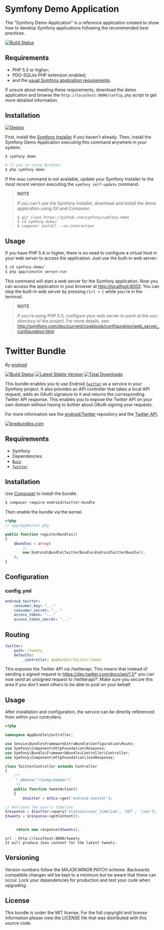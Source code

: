 Symfony Demo Application
========================

The "Symfony Demo Application" is a reference application created to show how
to develop Symfony applications following the recommended best practices.

[![Build Status](https://travis-ci.org/symfony/symfony-demo.svg?branch=master)](https://travis-ci.org/symfony/symfony-demo)

Requirements
------------

  * PHP 5.3 or higher;
  * PDO-SQLite PHP extension enabled;
  * and the [usual Symfony application requirements](http://symfony.com/doc/current/reference/requirements.html).

If unsure about meeting these requirements, download the demo application and
browse the `http://localhost:8000/config.php` script to get more detailed
information.

Installation
------------

[![Deploy](https://www.herokucdn.com/deploy/button.png)](https://heroku.com/deploy)

First, install the [Symfony Installer](https://github.com/symfony/symfony-installer)
if you haven't already. Then, install the Symfony Demo Application executing
this command anywhere in your system:

```bash
$ symfony demo

# if you're using Windows:
$ php symfony demo
```

If the `demo` command is not available, update your Symfony Installer to the
most recent version executing the `symfony self-update` command.

> **NOTE**
>
> If you can't use the Symfony Installer, download and install the demo
> application using Git and Composer:
>
>     $ git clone https://github.com/symfony/symfony-demo
>     $ cd symfony-demo/
>     $ composer install --no-interaction

Usage
-----

If you have PHP 5.4 or higher, there is no need to configure a virtual host
in your web server to access the application. Just use the built-in web server:

```bash
$ cd symfony-demo/
$ php app/console server:run
```

This command will start a web server for the Symfony application. Now you can
access the application in your browser at <http://localhost:8000>. You can
stop the built-in web server by pressing `Ctrl + C` while you're in the
terminal.

> **NOTE**
>
> If you're using PHP 5.3, configure your web server to point at the `web/`
> directory of the project. For more details, see:
> http://symfony.com/doc/current/cookbook/configuration/web_server_configuration.html

Twitter Bundle
==============

*By [endroid](http://endroid.nl/)*

[![Build Status](https://secure.travis-ci.org/endroid/EndroidTwitterBundle.png)](http://travis-ci.org/endroid/EndroidTwitterBundle)
[![Latest Stable Version](https://poser.pugx.org/endroid/twitter-bundle/v/stable.png)](https://packagist.org/packages/endroid/twitter-bundle)
[![Total Downloads](https://poser.pugx.org/endroid/twitter-bundle/downloads.png)](https://packagist.org/packages/endroid/twitter-bundle)

This bundle enables you to use Endroid [`Twitter`](https://github.com/endroid/Twitter) as a service in your Symfony project.
It also provides an API controller that takes a local API request, adds an OAuth signature to it and returns the corresponding
Twitter API response. This enables you to expose the Twitter API on your own domain without having to bother about OAuth
signing your requests.

For more information see the [endroid/Twitter](https://github.com/endroid/Twitter) repository and the [Twitter API](https://dev.twitter.com/docs/api/1.1).

[![knpbundles.com](http://knpbundles.com/endroid/EndroidTwitterBundle/badge-short)](http://knpbundles.com/endroid/EndroidTwitterBundle)

## Requirements

* Symfony
* Dependencies:
 * [`Buzz`](https://github.com/kriswallsmith/Buzz)
 * [`Twitter`](https://github.com/endroid/Twitter)

## Installation

Use [Composer](https://getcomposer.org/) to install the bundle.

``` bash
$ composer require endroid/twitter-bundle
```

Then enable the bundle via the kernel.

``` php
<?php
// app/AppKernel.php

public function registerBundles()
{
    $bundles = array(
        // ...
        new Endroid\Bundle\TwitterBundle\EndroidTwitterBundle(),
    );
}
```

## Configuration

### config.yml

```yaml
endroid_twitter:
    consumer_key: "..."
    consumer_secret: "..."
    access_token: "..."
    access_token_secret: "..."
```

## Routing

``` yml
twitter:
    path: /tweety
    defaults: 
        _controller: AppBundle:Twitter:tweet  
```

This exposes the Twitter API via <yourdomain>/twitterapi. This means that instead of sending a signed request to
https://dev.twitter.com/docs/api/1.1/* you can now send an unsigned request to <yourdomain>/twitterapi/*. Make sure you
secure this area if you don't want others to be able to post on your behalf.

## Usage

After installation and configuration, the service can be directly referenced from within your controllers.

```php
<?php

namespace AppBundle\Controller;

use Sensio\Bundle\FrameworkExtraBundle\Configuration\Route;
use Symfony\Component\HttpFoundation\Response;
use Symfony\Bundle\FrameworkBundle\Controller\Controller;
use Symfony\Component\HttpFoundation\JsonResponse;

class TwitterController extends Controller
{
    /**
     * @Route("/lucky/number")
     */
    public function tweetAction()
    {
        $twitter = $this->get('endroid.twitter');

// Retrieve the user's timeline
$response = $twitter->query('statuses/user_timeline', 'GET', 'json');
$tweets = $response->getContent();
     

     return new response($tweets);
```

```
url - http://localhost:8000/tweety
It will produce Json content for the latest tweets.
```

## Versioning

Version numbers follow the MAJOR.MINOR.PATCH scheme. Backwards compatible
changes will be kept to a minimum but be aware that these can occur. Lock
your dependencies for production and test your code when upgrading.

## License

This bundle is under the MIT license. For the full copyright and license
information please view the LICENSE file that was distributed with this source code.

